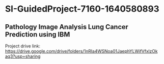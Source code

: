 # SI-GuidedProject-7160-1640580893
## Pathology Image Analysis Lung Cancer Prediction using IBM

Project drive link: https://drive.google.com/drive/folders/1nRIa4WSNoa01JaephYLWifVfxlzOkaq3?usp=sharing
